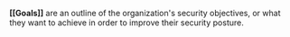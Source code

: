 **[[Goals]]** are an outline of the organization's security objectives, or what they want to achieve in order to improve their security posture. 